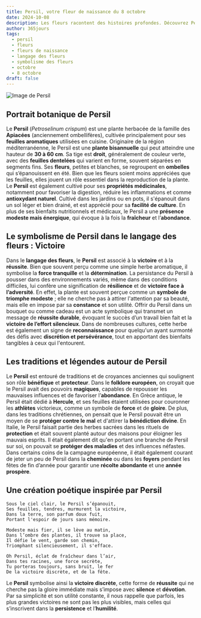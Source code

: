 ```yaml
---
title: Persil, votre fleur de naissance du 8 octobre
date: 2024-10-08
description: Les fleurs racontent des histoires profondes. Découvrez Persil, votre fleur de naissance du 8 octobre, ses symboles et récits fascinants. Plongez dans sa signification et son langage unique dans l'art floral.
author: 365jours
tags:
  - persil
  - fleurs
  - fleurs de naissance
  - langage des fleurs
  - symbolisme des fleurs
  - octobre
  - 8 octobre
draft: false
---
```



![Image de Persil](https://cdn.pixabay.com/photo/2022/06/05/13/57/cow-parsley-7244120_640.jpg#center)


## Portrait botanique de Persil

Le **Persil** (_Petroselinum crispum_) est une plante herbacée de la famille des **Apiacées** (anciennement ombellifères), cultivée principalement pour ses **feuilles aromatiques** utilisées en cuisine. Originaire de la région méditerranéenne, le Persil est une **plante bisannuelle** qui peut atteindre une hauteur de **30 à 60 cm**. Sa tige est **droit**, généralement de couleur verte, avec des **feuilles dentelées** qui varient en forme, souvent séparées en segments fins. Ses **fleurs**, petites et blanches, se regroupent en **ombelles** qui s’épanouissent en été. Bien que les fleurs soient moins appréciées que les feuilles, elles jouent un rôle essentiel dans la reproduction de la plante. Le **Persil** est également cultivé pour ses **propriétés médicinales**, notamment pour favoriser la digestion, réduire les inflammations et comme **antioxydant naturel**. Cultivé dans les jardins ou en pots, il s'épanouit dans un sol léger et bien drainé, et est apprécié pour sa **facilité de culture**. En plus de ses bienfaits nutritionnels et médicaux, le Persil a une **présence modeste mais énergique**, qui évoque à la fois la **fraîcheur** et l’**abondance**.

## Le symbolisme de Persil dans le langage des fleurs : Victoire

Dans le **langage des fleurs**, le **Persil** est associé à la **victoire** et à la **réussite**. Bien que souvent perçu comme une simple herbe aromatique, il symbolise la **force tranquille** et la **détermination**. La persistance du Persil à pousser dans des environnements variés, même dans des conditions difficiles, lui confère une signification de **résilience** et de **victoire face à l’adversité**. En effet, la plante est souvent perçue comme un **symbole de triomphe modeste** ; elle ne cherche pas à attirer l'attention par sa beauté, mais elle en impose par sa **constance** et son utilité. Offrir du Persil dans un bouquet ou comme cadeau est un acte symbolique qui transmet un message de **réussite durable**, évoquant le succès d’un travail bien fait et la **victoire de l’effort silencieux**. Dans de nombreuses cultures, cette herbe est également un signe de **reconnaissance** pour quelqu'un ayant surmonté des défis avec **discrétion et persévérance**, tout en apportant des bienfaits tangibles à ceux qui l'entourent.

## Les traditions et légendes autour de Persil

Le **Persil** est entouré de traditions et de croyances anciennes qui soulignent son rôle **bénéfique** et **protecteur**. Dans le **folklore européen**, on croyait que le Persil avait des pouvoirs **magiques**, capables de repousser les mauvaises influences et de favoriser l’**abondance**. En Grèce antique, le Persil était dédié à **Hercule**, et ses feuilles étaient utilisées pour couronner les **athlètes** victorieux, comme un symbole de **force** et de **gloire**. De plus, dans les traditions chrétiennes, on pensait que le Persil pouvait être un moyen de se **protéger contre le mal** et d'attirer la **bénédiction divine**. En Italie, le Persil faisait partie des herbes sacrées dans les rituels de **protection** et était souvent planté autour des maisons pour éloigner les mauvais esprits. Il était également dit qu'en portant une branche de Persil sur soi, on pouvait se **protéger des maladies** et des influences néfastes. Dans certains coins de la campagne européenne, il était également courant de jeter un peu de Persil dans la **cheminée** ou dans les **foyers** pendant les fêtes de fin d’année pour garantir une **récolte abondante** et une **année prospère**.

## Une création poétique inspirée par Persil

```
Sous le ciel clair, le Persil s’épanouit,
Ses feuilles, tendres, murmurent la victoire,
Dans la terre, son parfum doux fuit,
Portant l'espoir de jours sans mémoire.

Modeste mais fier, il se lève au matin,
Dans l’ombre des plantes, il trouve sa place,
Il défie le vent, garde son chemin,
Triomphant silencieusement, il s'efface.

Oh Persil, éclat de fraîcheur dans l’air,
Dans tes racines, une force secrète,
Tu porteras toujours, sans bruit, le fer
De la victoire discrète, et de la fête.
```

Le **Persil** symbolise ainsi la **victoire discrète**, cette forme de **réussite** qui ne cherche pas la gloire immédiate mais s’impose avec **silence** et **dévotion**. Par sa simplicité et son utilité constante, il nous rappelle que parfois, les plus grandes victoires ne sont pas les plus visibles, mais celles qui s’inscrivent dans la **persistence** et l’**humilité**.


